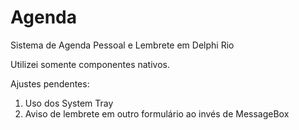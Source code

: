 # Agenda
Sistema de Agenda Pessoal e Lembrete em Delphi Rio

Utilizei somente componentes nativos.

Ajustes pendentes:

01. Uso dos System Tray
02. Aviso de lembrete em outro formulário ao invés de MessageBox
